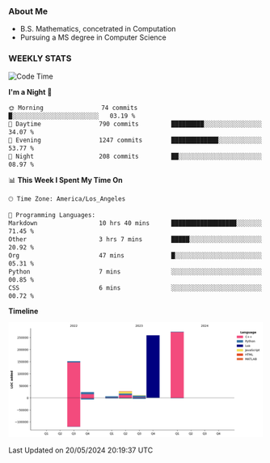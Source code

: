 ### About Me

- B.S. Mathematics, concetrated in Computation
- Pursuing a MS degree in Computer Science


### WEEKLY STATS
<!--START_SECTION:waka-->
![Code Time](http://img.shields.io/badge/Code%20Time-82%20hrs%2054%20mins-blue)

**I'm a Night 🦉** 

```text
🌞 Morning                74 commits          █░░░░░░░░░░░░░░░░░░░░░░░░   03.19 % 
🌆 Daytime                790 commits         █████████░░░░░░░░░░░░░░░░   34.07 % 
🌃 Evening                1247 commits        █████████████░░░░░░░░░░░░   53.77 % 
🌙 Night                  208 commits         ██░░░░░░░░░░░░░░░░░░░░░░░   08.97 % 
```


📊 **This Week I Spent My Time On** 

```text
🕑︎ Time Zone: America/Los_Angeles

💬 Programming Languages: 
Markdown                 10 hrs 40 mins      ██████████████████░░░░░░░   71.45 % 
Other                    3 hrs 7 mins        █████░░░░░░░░░░░░░░░░░░░░   20.92 % 
Org                      47 mins             █░░░░░░░░░░░░░░░░░░░░░░░░   05.31 % 
Python                   7 mins              ░░░░░░░░░░░░░░░░░░░░░░░░░   00.85 % 
CSS                      6 mins              ░░░░░░░░░░░░░░░░░░░░░░░░░   00.72 % 
```

**Timeline**

![Lines of Code chart](https://raw.githubusercontent.com/nickocruzm/nickocruzm/main/assets/bar_graph.png)


 Last Updated on 20/05/2024 20:19:37 UTC
<!--END_SECTION:waka-->
